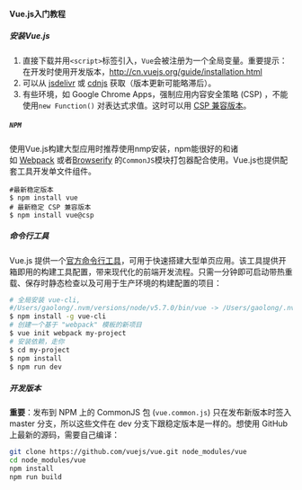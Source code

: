 #### Vue.js入门教程

##### 安装Vue.js

1. 直接下载并用`<script>`标签引入，`Vue`会被注册为一个全局变量。重要提示：在开发时使用开发版本，http://cn.vuejs.org/guide/installation.html
2. 可以从 [jsdelivr](http://cdn.jsdelivr.net/vue/1.0.21/vue.min.js) 或 [cdnjs](http://cdnjs.cloudflare.com/ajax/libs/vue/1.0.21/vue.min.js) 获取（版本更新可能略滞后）。
3. 有些环境，如 Google Chrome Apps，强制应用内容安全策略 (CSP) ，不能使用`new Function()` 对表达式求值。这时可以用 [CSP 兼容版本](https://github.com/vuejs/vue/tree/csp/dist)。

##### `NPM`

使用Vue.js构建大型应用时推荐使用nmp安装，npm能很好的和诸如 [Webpack](http://webpack.github.io/) 或者[Browserify](http://browserify.org/) 的`CommonJS`模块打包器配合使用。Vue.js也提供配套工具开发单文件组件。

```shell
#最新稳定版本
$ npm install vue
# 最新稳定 CSP 兼容版本
$ npm install vue@csp
```

##### 命令行工具

Vue.js 提供一个[官方命令行工具](https://github.com/vuejs/vue-cli)，可用于快速搭建大型单页应用。该工具提供开箱即用的构建工具配置，带来现代化的前端开发流程。只需一分钟即可启动带热重载、保存时静态检查以及可用于生产环境的构建配置的项目：

```sh
# 全局安装 vue-cli,
#/Users/gaolong/.nvm/versions/node/v5.7.0/bin/vue -> /Users/gaolong/.nvm/versions/node/v5.7.0/lib/node_modules/vue-cli/bin/vue  /Users/gaolong/.nvm/versions/node/v5.7.0/lib
$ npm install -g vue-cli
# 创建一个基于 "webpack" 模板的新项目
$ vue init webpack my-project
# 安装依赖，走你
$ cd my-project
$ npm install
$ npm run dev
```

##### 开发版本

**重要**：发布到 NPM 上的 CommonJS 包 (`vue.common.js`) 只在发布新版本时签入 master 分支，所以这些文件在 dev 分支下跟稳定版本是一样的。想使用 GitHub 上最新的源码，需要自己编译：

```sh
git clone https://github.com/vuejs/vue.git node_modules/vue
cd node_modules/vue
npm install
npm run build
```

